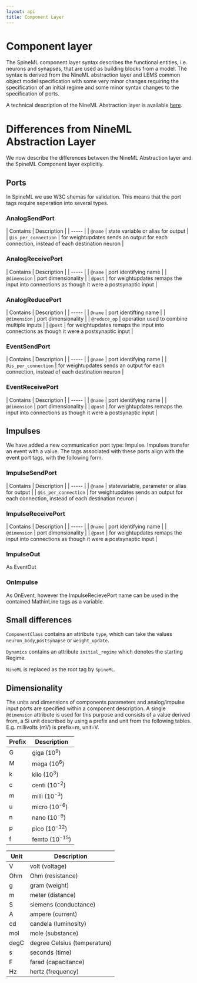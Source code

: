 ```yaml
---
layout: api
title: Component Layer
---
```


# Component layer

The SpineML component layer syntax describes the functional entities, i.e. neurons and synapses, that are used as building blocks from a model. The syntax is derived from the NineML abstraction layer and LEMS common object model specification with some very minor changes requiring the specification of an initial regime and some minor syntax changes to the specification of ports.

A technical description of the NineML Abstraction layer is available [here](http://software.incf.org/software/nineml/wiki/nineml-specification/nineml-specifications#SECTION01030).

# Differences from NineML Abstraction Layer

We now describe the differences between the NineML Abstraction layer and the SpineML Component layer explicitly.

## Ports

In SpineML we use W3C shemas for validation. This means that the port tags require seperation into several types.

### AnalogSendPort

|  Contains  |  Description  |
| ----- |
|  `@name`  |  state variable or alias for output  |
|  `@is_per_connection`  |  for weightupdates sends an output for each connection, instead of each destination neuron  |

### AnalogReceivePort

|  Contains  |  Description  |
| ----- |
|  `@name`  |  port identifying name  |
|  `@dimension`  |  port dimensionality  |
|  `@post`  |  for weightupdates remaps the input into connections as though it were a postsynaptic input  |

### AnalogReducePort

|  Contains  |  Description  |
| ----- |
|  `@name`  |  port identifting name  |
|  `@dimension`  |  port dimensionality  |
|  `@reduce_op`  |  operation used to combine multiple inputs  |
|  `@post`  |  for weightupdates remaps the input into connections as though it were a postsynaptic input  |

### EventSendPort

|  Contains  |  Description  |
| ----- |
|  `@name`  |  port identifying name  |
|  `@is_per_connection`  |  for weightupdates sends an output for each connection, instead of each destination neuron  |

### EventReceivePort

|  Contains  |  Description  |
| ----- |
|  `@name`  |  port identifying name  |
|  `@dimension`  |  port dimensionality  |
|  `@post`  |  for weightupdates remaps the input into connections as though it were a postsynaptic input  |

## Impulses

We have added a new communication port type: Impulse. Impulses transfer an event with a value. The tags associated with these ports align with the event port tags, with the following form.

### ImpulseSendPort

|  Contains  |  Description  |
| ----- |
|  `@name`  |  statevariable, parameter or alias for output  |
|  `@is_per_connection`  |  for weightupdates sends an output for each connection, instead of each destination neuron  |

### ImpulseReceivePort

|  Contains  |  Description  |
| ----- |
|  `@name`  |  port identifying name  |
|  `@dimension`  |  port dimensionality  |
|  `@post`  |  for weightupdates remaps the input into connections as though it were a postsynaptic input  |

### ImpulseOut

As EventOut

### OnImpulse

As OnEvent, however the ImpulseRecievePort name can be used in the contained MathinLine tags as a variable.

## Small differences

`ComponentClass` contains an attribute `type`, which can take the values `neuron_body`,`postsynapse` or `weight_update`.

`Dynamics` contains an attribute `initial_regime` which denotes the starting Regime.

`NineML` is replaced as the root tag by `SpineML`.

## Dimensionality

The units and dimensions of components parameters and analog/impulse input ports are specified within a component description. A single ```@dimension``` attribute is used for this purpose and consists of a value derived from, a Si unit described by using a prefix and unit from the following tables. E.g. millivolts (mV) is prefix=m, unit=V.

| Prefix | Description |
| --- | --- |
| G | giga (10<sup>9</sup>) |
| M | mega (10<sup>6</sup>) |
| k | kilo (10<sup>3</sup>) |
| c | centi (10<sup>-2</sup>) |
| m | milli (10<sup>-3</sup>) |
| u | micro (10<sup>-6</sup>) |
| n | nano (10<sup>-9</sup>) |
| p | pico (10<sup>-12</sup>) |
| f | femto (10<sup>-15</sup>) |

| Unit | Description |
| --- | --- |
| V | volt (voltage) |
| Ohm | Ohm (resistance) |
| g | gram (weight) |
| m | meter (distance) |
| S | siemens (conductance) |
| A | ampere (current) |
| cd | candela (luminosity) |
| mol | mole (substance) |
| degC | degree Celsius (temperature) |
| s | seconds (time) |
| F | farad (capacitance) |
| Hz | hertz (frequency) |
